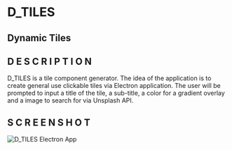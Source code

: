 # D_TILES
## Dynamic Tiles

## D E S C R I P T I O N
D_TILES is a tile component generator. The idea of the application is to create general use clickable tiles via Electron application. The user will be prompted to input a title of the tile, a sub-title, a color for a gradient overlay and a image to search for via Unsplash API.

## S C R E E N S H O T

![D_TILES Electron App](https://i.imgur.com/RexbnuF.png)

